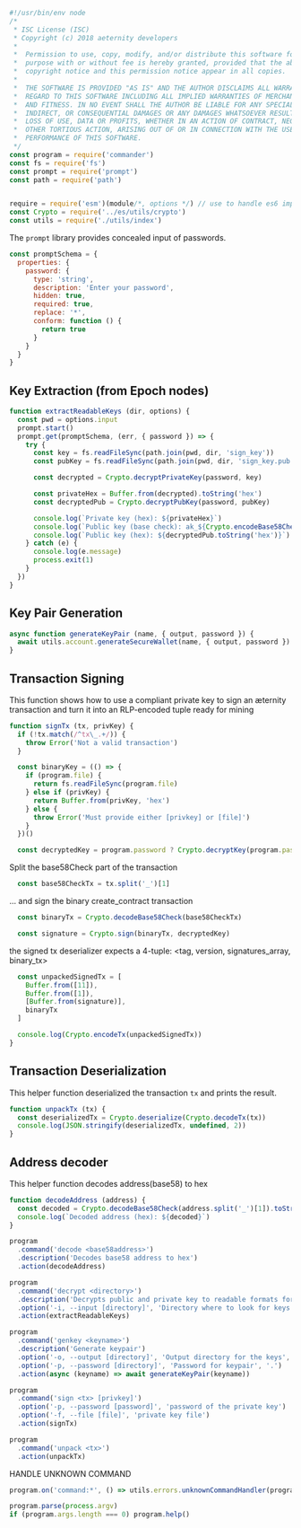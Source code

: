 





  

```js
#!/usr/bin/env node
/*
 * ISC License (ISC)
 * Copyright (c) 2018 aeternity developers
 *
 *  Permission to use, copy, modify, and/or distribute this software for any
 *  purpose with or without fee is hereby granted, provided that the above
 *  copyright notice and this permission notice appear in all copies.
 *
 *  THE SOFTWARE IS PROVIDED "AS IS" AND THE AUTHOR DISCLAIMS ALL WARRANTIES WITH
 *  REGARD TO THIS SOFTWARE INCLUDING ALL IMPLIED WARRANTIES OF MERCHANTABILITY
 *  AND FITNESS. IN NO EVENT SHALL THE AUTHOR BE LIABLE FOR ANY SPECIAL, DIRECT,
 *  INDIRECT, OR CONSEQUENTIAL DAMAGES OR ANY DAMAGES WHATSOEVER RESULTING FROM
 *  LOSS OF USE, DATA OR PROFITS, WHETHER IN AN ACTION OF CONTRACT, NEGLIGENCE OR
 *  OTHER TORTIOUS ACTION, ARISING OUT OF OR IN CONNECTION WITH THE USE OR
 *  PERFORMANCE OF THIS SOFTWARE.
 */
const program = require('commander')
const fs = require('fs')
const prompt = require('prompt')
const path = require('path')


require = require('esm')(module/*, options */) // use to handle es6 import/export
const Crypto = require('../es/utils/crypto')
const utils = require('./utils/index')


```







The `prompt` library provides concealed input of passwords.


  

```js
const promptSchema = {
  properties: {
    password: {
      type: 'string',
      description: 'Enter your password',
      hidden: true,
      required: true,
      replace: '*',
      conform: function () {
        return true
      }
    }
  }
}


```







## Key Extraction (from Epoch nodes)


  

```js
function extractReadableKeys (dir, options) {
  const pwd = options.input
  prompt.start()
  prompt.get(promptSchema, (err, { password }) => {
    try {
      const key = fs.readFileSync(path.join(pwd, dir, 'sign_key'))
      const pubKey = fs.readFileSync(path.join(pwd, dir, 'sign_key.pub'))

      const decrypted = Crypto.decryptPrivateKey(password, key)

      const privateHex = Buffer.from(decrypted).toString('hex')
      const decryptedPub = Crypto.decryptPubKey(password, pubKey)

      console.log(`Private key (hex): ${privateHex}`)
      console.log(`Public key (base check): ak_${Crypto.encodeBase58Check(decryptedPub)}`)
      console.log(`Public key (hex): ${decryptedPub.toString('hex')}`)
    } catch (e) {
      console.log(e.message)
      process.exit(1)
    }
  })
}


```







## Key Pair Generation


  

```js
async function generateKeyPair (name, { output, password }) {
  await utils.account.generateSecureWallet(name, { output, password })
}


```







## Transaction Signing

This function shows how to use a compliant private key to sign an æternity
transaction and turn it into an RLP-encoded tuple ready for mining


  

```js
function signTx (tx, privKey) {
  if (!tx.match(/^tx\_.+/)) {
    throw Error('Not a valid transaction')
  }

  const binaryKey = (() => {
    if (program.file) {
      return fs.readFileSync(program.file)
    } else if (privKey) {
      return Buffer.from(privKey, 'hex')
    } else {
      throw Error('Must provide either [privkey] or [file]')
    }
  })()

  const decryptedKey = program.password ? Crypto.decryptKey(program.password, binaryKey) : binaryKey


```







Split the base58Check part of the transaction


  

```js
  const base58CheckTx = tx.split('_')[1]

```







... and sign the binary create_contract transaction


  

```js
  const binaryTx = Crypto.decodeBase58Check(base58CheckTx)

  const signature = Crypto.sign(binaryTx, decryptedKey)


```







the signed tx deserializer expects a 4-tuple:
<tag, version, signatures_array, binary_tx>


  

```js
  const unpackedSignedTx = [
    Buffer.from([11]),
    Buffer.from([1]),
    [Buffer.from(signature)],
    binaryTx
  ]

  console.log(Crypto.encodeTx(unpackedSignedTx))
}


```







## Transaction Deserialization

This helper function deserialized the transaction `tx` and prints the result.


  

```js
function unpackTx (tx) {
  const deserializedTx = Crypto.deserialize(Crypto.decodeTx(tx))
  console.log(JSON.stringify(deserializedTx, undefined, 2))
}


```







## Address decoder

This helper function decodes address(base58) to hex


  

```js
function decodeAddress (address) {
  const decoded = Crypto.decodeBase58Check(address.split('_')[1]).toString('hex');
  console.log(`Decoded address (hex): ${decoded}`)
}

program
  .command('decode <base58address>')
  .description('Decodes base58 address to hex')
  .action(decodeAddress)

program
  .command('decrypt <directory>')
  .description('Decrypts public and private key to readable formats for testing purposes')
  .option('-i, --input [directory]', 'Directory where to look for keys', '.')
  .action(extractReadableKeys)

program
  .command('genkey <keyname>')
  .description('Generate keypair')
  .option('-o, --output [directory]', 'Output directory for the keys', '.')
  .option('-p, --password [directory]', 'Password for keypair', '.')
  .action(async (keyname) => await generateKeyPair(keyname))

program
  .command('sign <tx> [privkey]')
  .option('-p, --password [password]', 'password of the private key')
  .option('-f, --file [file]', 'private key file')
  .action(signTx)

program
  .command('unpack <tx>')
  .action(unpackTx)


```







HANDLE UNKNOWN COMMAND


  

```js
program.on('command:*', () => utils.errors.unknownCommandHandler(program)())

program.parse(process.argv)
if (program.args.length === 0) program.help()


```




